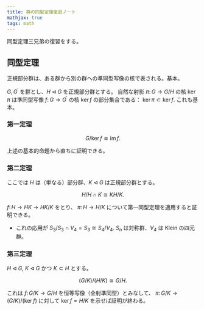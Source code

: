 ```yaml
---
title: 群の同型定理復習ノート
mathjax: true
tags: math
---
```


同型定理三兄弟の復習をする。

## 同型定理

正規部分群は、ある群から別の群への準同型写像の核で表される。基本。

$G, G^\prime$ を群とし、$H \triangleleft G$ を正規部分群とする。
自然な射影 $\pi\colon G \longrightarrow G/H$ の核 $\ker \pi$ は準同型写像
$f\colon G \longrightarrow G^\prime$ の核 $\ker f$ の部分集合である：
$\ker\pi \subset \ker f.$ これも基本。

### 第一定理

$$
G/\ker f \cong \operatorname{im} f.
$$

上述の基本的命題から直ちに証明できる。

### 第二定理

ここでは $H$ は（単なる）部分群、$K \triangleleft G$ は正規部分群とする。

$$
H/H \cap K \cong KH/K.
$$

$f\colon H \rightarrow HK \rightarrow HK/K$ をとり、
$\pi\colon H \longrightarrow H/K$ について第一同型定理を適用すると証明できる。

* これの応用が $S_3/S_3 \cap V_4 = S_3 \cong S_4/V_4.$
  $S_n$ は対称群、$V_4$ は Klein の四元群。

### 第三定理

$H \triangleleft G$, $K \triangleleft G$ かつ $K \subset H$ とする。

$$
(G/K)/(H/K) \cong G/H.
$$

これは $f\colon G/K \longrightarrow G/H$ を恒等写像（全射準同型）とみなして、
$\pi\colon G/K \longrightarrow (G/K)/(\ker f)$ に対して $\ker f = H/K$ を示せば証明が終わる。
